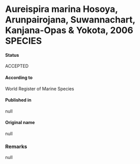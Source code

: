 Aureispira marina Hosoya, Arunpairojana, Suwannachart, Kanjana-Opas & Yokota, 2006 SPECIES
=======

#### Status
ACCEPTED

#### According to
World Register of Marine Species

#### Published in
null

#### Original name
null

### Remarks
null